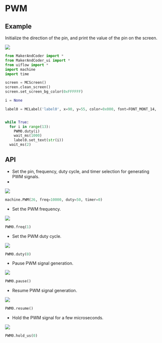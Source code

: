 # PWM

## Example

Initialize the direction of the pin, and print the value of the pin on the screen.

<img class="blockly_svg" src="https://makerandcoder.com/MCLab/blockly/hardwares/pwm/uiflow_block_pwm_demo.svg"> 

```python
from MakerAndCoder import *
from MakerAndCoder_ui import *
from uiflow import *
import machine
import time

screen = MCScreen()
screen.clean_screen()
screen.set_screen_bg_color(0xFFFFFF)

i = None

label0 = MCLabel('label0', x=90, y=55, color=0x000, font=FONT_MONT_14, parent=None)


while True:
  for i in range(13):
    PWM0.duty(i)
    wait_ms(1000)
    label0.set_text(str(i))
  wait_ms(2)

```

## API

- Set the pin, frequency, duty cycle, and timer selection for generating PWM signals.
- 
<img class="blockly_svg" src="https://makerandcoder.com/MCLab/blockly/hardwares/pwm/uiflow_block_pwm.svg"> 

```python
machine.PWM(26, freq=10000, duty=50, timer=0)
```


- Set the PWM frequency.
<img class="blockly_svg" src="https://makerandcoder.com/MCLab/blockly/hardwares/pwm/uiflow_block_pwm_freq.svg"> 

```python
PWM0.freq(1)
```


- Set the PWM duty cycle.
<img class="blockly_svg" src="https://makerandcoder.com/MCLab/blockly/hardwares/pwm/uiflow_block_pwm_duty.svg"> 

```python
PWM0.duty(0)
```


- Pause PWM signal generation.
<img class="blockly_svg" src="https://makerandcoder.com/MCLab/blockly/hardwares/pwm/uiflow_block_pwm_pause.svg"> 

```python
PWM0.pause()
```


- Resume PWM signal generation.
<img class="blockly_svg" src="https://makerandcoder.com/MCLab/blockly/hardwares/pwm/uiflow_block_pwm_resume.svg"> 

```python
PWM0.resume()
```


- Hold the PWM signal for a few microseconds.
<img class="blockly_svg" src="https://makerandcoder.com/MCLab/blockly/hardwares/pwm/uiflow_block_pwm_hold_us.svg"> 

```python
PWM0.hold_us(0)
```


